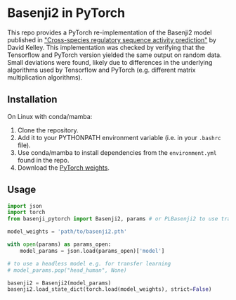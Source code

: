 # Basenji2 in PyTorch

This repo provides a PyTorch re-implementation of the Basenji2 model published in ["Cross-species regulatory sequence activity prediction"](https://doi.org/10.1371/journal.pcbi.1008050) by David Kelley. This implementation was checked by verifying that the Tensorflow and PyTorch version yielded the same output on random data. Small deviations were found, likely due to differences in the underlying algorithms used by Tensorflow and PyTorch (e.g. different matrix multiplication algorithms).

## Installation

On Linux with conda/mamba:

1. Clone the repository.
2. Add it to your PYTHONPATH environment variable (i.e. in your `.bashrc` file).
3. Use conda/mamba to install dependencies from the `environment.yml` found in the repo.
4. Download the [PyTorch weights](https://drive.google.com/file/d/1VrSyIOqcdIMbgstsJztn5P8a9h7p0Dnb/view?usp=sharing).

## Usage

```python
import json
import torch
from basenji_pytorch import Basenji2, params # or PLBasenji2 to use training parameters from Kelley et al. 2020

model_weights = 'path/to/basenji2.pth'

with open(params) as params_open:
    model_params = json.load(params_open)['model']

# to use a headless model e.g. for transfer learning
# model_params.pop("head_human", None)

basenji2 = Basenji2(model_params)
basenji2.load_state_dict(torch.load(model_weights), strict=False)
```

